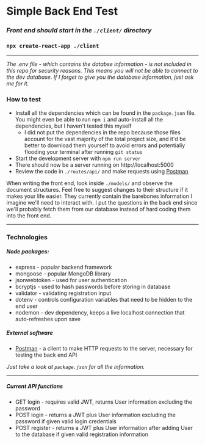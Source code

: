 # Simple Back End Test
### *Front end should start in the `./client/` directory*
### `npx create-react-app ./client`

---

*The .env file - which contains the databse information - is not included in this repo for security reasons. This means you will not be able to connect to the dev database.*
*If I forget to give you the database information, just ask me for it.*

### How to test
- Install all the dependencies which can be found in the `package.json` file. You might even be able to run `npm i` and auto-install all the dependencies, but I haven't tested this myself
    - I did not put the dependencies in the repo because those files account for the vast majority of the total project size, and it'd be better to download them yourself to avoid errors and potentially flooding your terminal after running `git status`
- Start the development server with `npm run server`
- There should now be a server running on http://localhost:5000
- Review the code in `./routes/api/` and make requests using [Postman](https://www.postman.com/)

When writing the front end, look inside `./models/` and observe the document structures.
Feel free to suggest changes to their structure if it makes your life easier. They currently contain the barebones information I imagine we'll need to interact with.
I put the questions in the back end since we'll probably fetch them from our database instead of hard coding them into the front end.

---

### Technologies

##### Node packages:
- express       - popular backend framework
- mongoose      - popular MongoDB library
- jsonwebtoken  - used for user authentication
- bcryptjs      - used to hash passwords before storing in database
- validator     - validating registration input
- dotenv        - controls configuration variables that need to be hidden to the end user
- nodemon       - dev dependency, keeps a live localhost connection that auto-refreshes upon save

##### External software
- [Postman](https://www.postman.com/)   - a client to make HTTP requests to the server, necessary for testing the back end API

*Just take a look at `package.json` for all the information.*

---

##### Current API functions
- GET login     - requires valid JWT, returns User information excluding the password
- POST login    - returns a JWT plus User information excluding the password if given valid login credentials
- POST register - returns a JWT plus User information after adding User to the database if given valid registration information